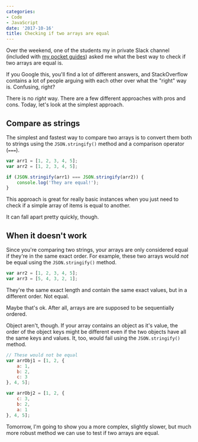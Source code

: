 ```yaml
---
categories:
- Code
- JavaScript
date: '2017-10-16'
title: Checking if two arrays are equal
---
```


Over the weekend, one of the students my in private Slack channel (included with [my pocket guides](/guides/)) asked me what the best way to check if two arrays are equal is.

If you Google this, you'll find a lot of different answers, and StackOverflow contains a lot of people arguing with each other over what the "right" way is. Confusing, right?

There is no *right* way. There are a few different approaches with pros and cons. Today, let's look at the simplest approach.

## Compare as strings

The simplest and fastest way to compare two arrays is to convert them both to strings using the `JSON.stringify()` method and a comparison operator (`===`).

```js
var arr1 = [1, 2, 3, 4, 5];
var arr2 = [1, 2, 3, 4, 5];

if (JSON.stringify(arr1) === JSON.stringify(arr2)) {
    console.log('They are equal!');
}
```

This approach is great for really basic instances when you just need to check if a simple array of items is equal to another.

It can fall apart pretty quickly, though.

## When it doesn't work

Since you're comparing two strings, your arrays are only considered equal if they're in the same exact order. For example, these two arrays would *not* be equal using the `JSON.stringify()` method.

```js
var arr2 = [1, 2, 3, 4, 5];
var arr3 = [5, 4, 3, 2, 1];
```

They're the same exact length and contain the same exact values, but in a different order. Not equal.

Maybe that's ok. After all, arrays are are supposed to be sequentially ordered.

Object aren't, though. If your array contains an object as it's value, the order of the object keys might be different even if the two objects have all the same keys and values. It, too, would fail using the `JSON.stringify()` method.

```js
// These would not be equal
var arrObj1 = [1, 2, {
	a: 1,
	b: 2,
	c: 3
}, 4, 5];

var arrObj2 = [1, 2, {
	c: 3,
	b: 2,
	a: 1
}, 4, 5];
```

Tomorrow, I'm going to show you a more complex, slightly slower, but much more robust method we can use to test if two arrays are equal.